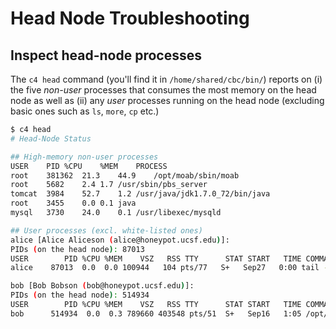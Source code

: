 # Head Node Troubleshooting

## Inspect head-node processes

The `c4 head` command (you'll find it in `/home/shared/cbc/bin/`) reports on (i) the five _non-user_ processes that consumes the most memory on the head node as well as (ii) any _user_ processes running on the head node (excluding basic ones such as `ls`, `more`, `cp` etc.)
 
```sh
$ c4 head
# Head-Node Status

## High-memory non-user processes
USER	PID	%CPU	%MEM	PROCESS
root	381362	21.3	44.9	/opt/moab/sbin/moab
root	5682	2.4	1.7	/usr/sbin/pbs_server
tomcat	3984	52.7	1.2	/usr/java/jdk1.7.0_72/bin/java
root	3455	0.0	0.1	java
mysql	3730	24.0	0.1	/usr/libexec/mysqld

## User processes (excl. white-listed ones)
alice [Alice Aliceson (alice@honeypot.ucsf.edu)]:
PIDs (on the head node): 87013
USER        PID %CPU %MEM    VSZ   RSS TTY      STAT START   TIME COMMAND
alice    87013  0.0  0.0 100944   104 pts/77   S+   Sep27   0:00 tail -f pilot.minfi.R.out

bob [Bob Bobson (bob@honeypot.ucsf.edu)]:
PIDs (on the head node): 514934
USER        PID %CPU %MEM    VSZ   RSS TTY      STAT START   TIME COMMAND
bob      514934  0.0  0.3 789660 403548 pts/51  S+   Sep16   1:05 /opt/R/R-3.2.0/lib64/R/bin/exec/R
```
